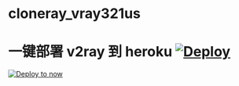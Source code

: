 # cloneray_vray321us
# 一键部署 v2ray 到 heroku  [![Deploy](https://www.herokucdn.com/deploy/button.png)](https://heroku.com/deploy?template=https://github.com/Taylornoah/solid)


[![Deploy to now](https://deploy.now.sh/static/button.svg)](https://deploy.now.sh/?repo=https://github.com/aspl/test)


